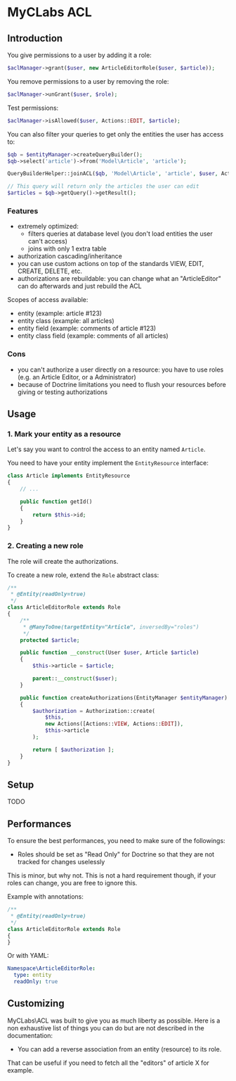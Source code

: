 # MyCLabs ACL

## Introduction

You give permissions to a user by adding it a role:

```php
$aclManager->grant($user, new ArticleEditorRole($user, $article));
```

You remove permissions to a user by removing the role:

```php
$aclManager->unGrant($user, $role);
```

Test permissions:

```php
$aclManager->isAllowed($user, Actions::EDIT, $article);
```

You can also filter your queries to get only the entities the user has access to:

```php
$qb = $entityManager->createQueryBuilder();
$qb->select('article')->from('Model\Article', 'article');

QueryBuilderHelper::joinACL($qb, 'Model\Article', 'article', $user, Actions::EDIT);

// This query will return only the articles the user can edit
$articles = $qb->getQuery()->getResult();
```

### Features

- extremely optimized:
  - filters queries at database level (you don't load entities the user can't access)
  - joins with only 1 extra table
- authorization cascading/inheritance
- you can use custom actions on top of the standards VIEW, EDIT, CREATE, DELETE, etc.
- authorizations are rebuildable: you can change what an "ArticleEditor" can do afterwards and just rebuild the ACL

Scopes of access available:

- entity (example: article #123)
- entity class (example: all articles)
- entity field (example: comments of article #123)
- entity class field (example: comments of all articles)

### Cons

- you can't authorize a user directly on a resource: you have to use roles (e.g. an Article Editor, or a Administrator)
- because of Doctrine limitations you need to flush your resources before giving or testing authorizations

## Usage

### 1. Mark your entity as a resource

Let's say you want to control the access to an entity named `Article`.

You need to have your entity implement the `EntityResource` interface:

```php
class Article implements EntityResource
{
    // ...

    public function getId()
    {
        return $this->id;
    }
}
```

### 2. Creating a new role

The role will create the authorizations.

To create a new role, extend the `Role` abstract class:

```php
/**
 * @Entity(readOnly=true)
 */
class ArticleEditorRole extends Role
{
    /**
     * @ManyToOne(targetEntity="Article", inversedBy="roles")
     */
    protected $article;

    public function __construct(User $user, Article $article)
    {
        $this->article = $article;

        parent::__construct($user);
    }

    public function createAuthorizations(EntityManager $entityManager)
    {
        $authorization = Authorization::create(
            $this,
            new Actions([Actions::VIEW, Actions::EDIT]),
            $this->article
        );

        return [ $authorization ];
    }
}
```

## Setup

TODO

## Performances

To ensure the best performances, you need to make sure of the followings:

- Roles should be set as "Read Only" for Doctrine so that they are not tracked for changes uselessly

This is minor, but why not.
This is not a hard requirement though, if your roles can change, you are free to ignore this.

Example with annotations:

```php
/**
 * @Entity(readOnly=true)
 */
class ArticleEditorRole extends Role
{
}
```

Or with YAML:

```yaml
Namespace\ArticleEditorRole:
  type: entity
  readOnly: true
```

## Customizing

MyCLabs\ACL was built to give you as much liberty as possible.
Here is a non exhaustive list of things you can do but are not described in the documentation:

- You can add a reverse association from an entity (resource) to its role.

That can be useful if you need to fetch all the "editors" of article X for example.
